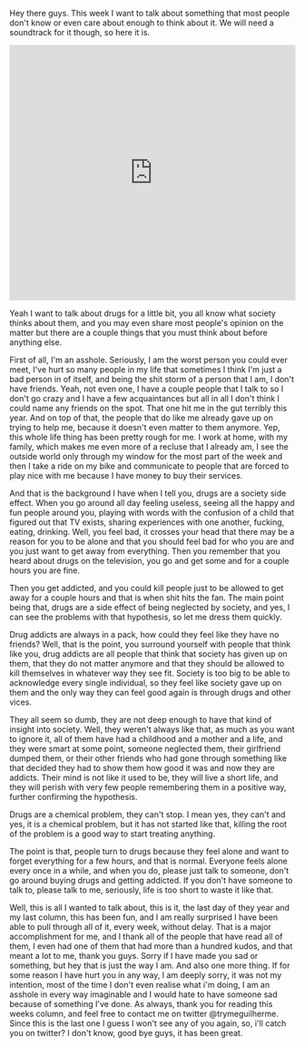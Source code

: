Hey there guys. This week I want to talk about something that most people don't know or even care about enough to think about it. We will need a soundtrack for it though, so here it is.

<iframe width="100%" height="450" scrolling="no" frameborder="no" src="https://w.soundcloud.com/player/?url=https%3A//api.soundcloud.com/tracks/239848327&amp;auto_play=false&amp;hide_related=false&amp;show_comments=true&amp;show_user=true&amp;show_reposts=false&amp;visual=true"></iframe>

Yeah I want to talk about drugs for a little bit, you all know what society thinks about them, and you may even share most people's opinion on the matter but there are a couple things that you must think about before anything else.

First of all, I'm an asshole. Seriously, I am the worst person you could ever meet, I've hurt so many people in my life that sometimes I think I'm just a bad person in of itself, and being the shit storm of a person that I am, I don't have friends. Yeah, not even one, I have a couple people that I talk to so I don't go crazy and I have a few acquaintances but all in all I don't think I could name any friends on the spot. That one hit me in the gut terribly this year. And on top of that, the people that do like me already gave up on trying to help me, because it doesn't even matter to them anymore. Yep, this whole life thing has been pretty rough for me. I work at home, with my family, which makes me even more of a recluse that I already am, I see the outside world only through my window for the most part of the week and then I take a ride on my bike and communicate to people that are forced to play nice with me because I have money to buy their services.

And that is the background I have when I tell you, drugs are a society side effect. When you go around all day feeling useless, seeing all the happy and fun people around you, playing with words with the confusion of a child that figured out that TV exists, sharing experiences with one another, fucking, eating, drinking. Well, you feel bad, it crosses your head that there may be a reason for you to be alone and that you should feel bad for who you are and you just want to get away from everything. Then you remember that you heard about drugs on the television, you go and get some and for a couple hours you are fine.

Then you get addicted, and you could kill people just to be allowed to get away for a couple hours and that is when shit hits the fan. The main point being that, drugs are a side effect of being neglected by society, and yes, I can see the problems with that hypothesis, so let me dress them quickly.

Drug addicts are always in a pack, how could they feel like they have no friends? Well, that is the point, you surround yourself with people that think like you, drug addicts are all people that think that society has given up on them, that they do not matter anymore and that they should be allowed to kill themselves in whatever way they see fit. Society is too big to be able to acknowledge every single individual, so they feel like society gave up on them and the only way they can feel good again is through drugs and other vices.

They all seem so dumb, they are not deep enough to have that kind of insight into society. Well, they weren't always like that, as much as you want to ignore it, all of them have had a childhood and a mother and a life, and they were smart at some point, someone neglected them, their girlfriend dumped them, or their other friends who had gone through something like that decided they had to show them how good it was and now they are addicts. Their mind is not like it used to be, they will live a short life, and they will perish with very few people remembering them in a positive way, further confirming the hypothesis.

Drugs are a chemical problem, they can't stop. I mean yes, they can't and yes, it is a chemical problem, but it has not started like that, killing the root of the problem is a good way to start treating anything.

The point is that, people turn to drugs because they feel alone and want to forget everything for a few hours, and that is normal. Everyone feels alone every once in a while, and when you do, please just talk to someone, don't go around buying drugs and getting addicted. If you don't have someone to talk to, please talk to me, seriously, life is too short to waste it like that.

Well, this is all I wanted to talk about, this is it, the last day of they year and my last column, this has been fun, and I am really surprised I have been able to pull through all of it, every week, without delay. That is a major accomplishment for me, and I thank all of the people that have read all of them, I even had one of them that had more than a hundred kudos, and that meant a lot to me, thank you guys. Sorry if I have made you sad or something, but hey that is just the way I am. And also one more thing. If for some reason I have hurt you in any way, I am deeply sorry, it was not my intention, most of the time I don't even realise what i'm doing, I am an asshole in every way imaginable and I would hate to have someone sad because of something I've done. As always, thank you for reading this weeks column, and feel free to contact me on twitter @trymeguilherme. Since this is the last one I guess I won't see any of you again, so, i'll catch you on twitter? I don't know, good bye guys, it has been great.

